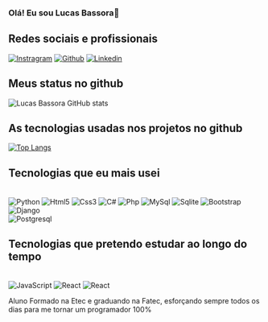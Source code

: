 ### Olá! Eu sou Lucas Bassora👋

## Redes sociais e profissionais

[![Instragram](https://img.shields.io/badge/Instagram-E4405F?style=for-the-badge&logo=instagram&logoColor=white)](https://www.instagram.com/lucas_bassora/)
[![Github](https://img.shields.io/badge/GitHub-100000?style=for-the-badge&logo=github&logoColor=white)](https://github.com/bassora06)
[![Linkedin](https://img.shields.io/badge/LinkedIn-0077B5?style=for-the-badge&logo=linkedin&logoColor=white)](https://www.linkedin.com/in/lucas-bassora-da-silva-66257125a/)

## Meus status no github

![Lucas Bassora GitHub stats](https://github-readme-stats.vercel.app/api?username=Bassora06&show_icons=true&theme=merko)

## As tecnologias usadas nos projetos no github

[![Top Langs](https://github-readme-stats.vercel.app/api/top-langs/?username=Bassora06)](https://github.com/Bassora06/github-readme-stats)

## Tecnologias que eu mais usei

<div style="display:inline-block"><br/>
  <img align="center" alt="Python" src="https://img.shields.io/badge/Python-14354C?style=for-the-badge&logo=python&logoColor=white">
  <img align="center" alt="Html5" src="https://img.shields.io/badge/HTML5-E34F26?style=for-the-badge&logo=html5&logoColor=white">
  <img align="center" alt="Css3" src="https://img.shields.io/badge/CSS3-1572B6?style=for-the-badge&logo=css3&logoColor=white">
  <img align="center" alt="C#" src="https://img.shields.io/badge/C%23-239120?style=for-the-badge&logo=c-sharp&logoColor=white">
  <img align="center" alt="Php" src="https://img.shields.io/badge/PHP-777BB4?style=for-the-badge&logo=php&logoColor=white">
  <img align="center" alt="MySql" src="https://img.shields.io/badge/MySQL-00000F?style=for-the-badge&logo=mysql&logoColor=white">
  <img align="center" alt="Sqlite" src="https://img.shields.io/badge/SQLite-07405E?style=for-the-badge&logo=sqlite&logoColor=white">
  <img align="center" alt="Bootstrap" src="https://img.shields.io/badge/Bootstrap-563D7C?style=for-the-badge&logo=bootstrap&logoColor=white">
  <img align="center" alt="Django" src="https://img.shields.io/badge/Django-092E20?style=for-the-badge&logo=django&logoColor=white">
  <br>
  <img align="center" alt="Postgresql" src="https://img.shields.io/badge/PostgreSQL-316192?style=for-the-badge&logo=postgresql&logoColor=white">
</div><br/>

## Tecnologias que pretendo estudar ao longo do tempo

<div style="display:inline-block"><br/>
  <img align="center" alt="JavaScript" src="https://img.shields.io/badge/JavaScript-F7DF1E?style=for-the-badge&logo=javascript&logoColor=black">
  <img align="center" alt="React" src="https://img.shields.io/badge/React-20232A?style=for-the-badge&logo=react&logoColor=61DAFB">
  <img align="center" alt="React" src="https://img.shields.io/badge/Angular-DD0031?style=for-the-badge&logo=angular&logoColor=white">
 
</div><br/>


Aluno Formado na Etec e graduando na Fatec, esforçando sempre todos os dias para me tornar um programador 100%
